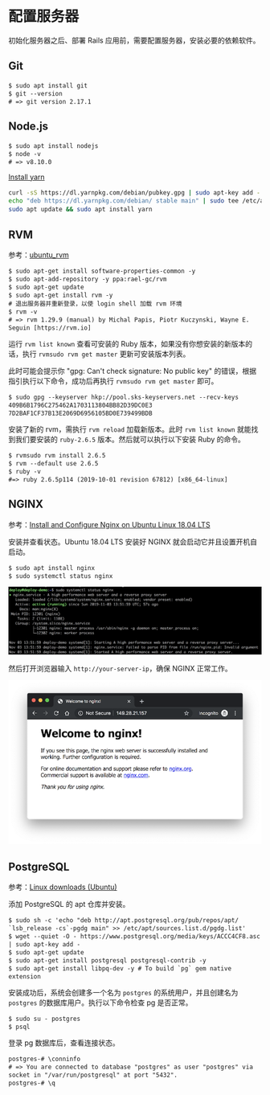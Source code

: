 # 配置服务器

初始化服务器之后、部署 Rails 应用前，需要配置服务器，安装必要的依赖软件。

## Git

```
$ sudo apt install git
$ git --version
# => git version 2.17.1
```

## Node.js

```
$ sudo apt install nodejs
$ node -v
# => v8.10.0
```

[Install yarn](https://yarnpkg.com/en/docs/install)

```bash
curl -sS https://dl.yarnpkg.com/debian/pubkey.gpg | sudo apt-key add -
echo "deb https://dl.yarnpkg.com/debian/ stable main" | sudo tee /etc/apt/sources.list.d/yarn.list
sudo apt update && sudo apt install yarn
```


## RVM

参考：[ubuntu_rvm](https://github.com/rvm/ubuntu_rvm)

```
$ sudo apt-get install software-properties-common -y
$ sudo apt-add-repository -y ppa:rael-gc/rvm
$ sudo apt-get update
$ sudo apt-get install rvm -y
# 退出服务器并重新登录，以使 login shell 加载 rvm 环境
$ rvm -v
# => rvm 1.29.9 (manual) by Michal Papis, Piotr Kuczynski, Wayne E. Seguin [https://rvm.io]
```

运行 `rvm list known` 查看可安装的 Ruby 版本，如果没有你想安装的新版本的话，执行 `rvmsudo rvm get master` 更新可安装版本列表。

此时可能会提示你 "gpg: Can't check signature: No public key" 的错误，根据指引执行以下命令，成功后再执行 `rvmsudo rvm get master` 即可。

```
$ sudo gpg --keyserver hkp://pool.sks-keyservers.net --recv-keys 409B6B1796C275462A1703113804BB82D39DC0E3 7D2BAF1CF37B13E2069D6956105BD0E739499BDB
```

安装了新的 rvm，需执行 `rvm reload` 加载新版本。此时 `rvm list known` 就能找到我们要安装的 `ruby-2.6.5` 版本。然后就可以执行以下安装 Ruby 的命令。

```
$ rvmsudo rvm install 2.6.5
$ rvm --default use 2.6.5
$ ruby -v
#=> ruby 2.6.5p114 (2019-10-01 revision 67812) [x86_64-linux]
```

## NGINX

参考：[Install and Configure Nginx on Ubuntu Linux 18.04 LTS](https://www.cyberciti.biz/faq/install-and-configure-nginx-on-ubuntu-linux-18-04-lts/)

安装并查看状态。Ubuntu 18.04 LTS 安装好 NGINX 就会启动它并且设置开机自启动。

```
$ sudo apt install nginx
$ sudo systemctl status nginx
```

![nginx status](images/nginx-status.png)

然后打开浏览器输入 `http://your-server-ip`，确保 NGINX 正常工作。

![nginx page](images/nginx-page.png)

## PostgreSQL

参考：[Linux downloads (Ubuntu)](https://www.postgresql.org/download/linux/ubuntu/)

添加 PostgreSQL 的 apt 仓库并安装。

```
$ sudo sh -c 'echo "deb http://apt.postgresql.org/pub/repos/apt/ `lsb_release -cs`-pgdg main" >> /etc/apt/sources.list.d/pgdg.list'
$ wget --quiet -O - https://www.postgresql.org/media/keys/ACCC4CF8.asc | sudo apt-key add -
$ sudo apt-get update
$ sudo apt-get install postgresql postgresql-contrib -y
$ sudo apt-get install libpq-dev -y # To build `pg` gem native extension
```

安装成功后，系统会创建多一个名为 `postgres` 的系统用户，并且创建名为 `postgres` 的数据库用户。执行以下命令检查 pg 是否正常。

```
$ sudo su - postgres
$ psql
```

登录 pg 数据库后，查看连接状态。

```
postgres-# \conninfo
# => You are connected to database "postgres" as user "postgres" via socket in "/var/run/postgresql" at port "5432".
postgres-# \q
```
